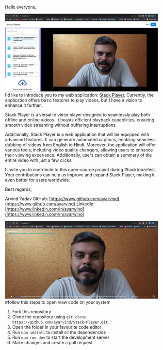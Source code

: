 Hello everyone,
<!-- use image -->
![Video Player Website](video-player1.png)
I'd like to introduce you to my web application: [Stack Player](https://stackplayer.vercel.app/),
 Currently, the application offers basic features to play videos, but I have a vision to enhance it further.

Stack Player is a versatile video player designed to seamlessly play both offline and online videos. It boasts efficient playback capabilities, ensuring smooth video streaming without buffering interruptions.

Additionally, Stack Player is a web application that will be equipped with advanced features. It can generate automated captions, enabling seamless dubbing of videos from English to Hindi. Moreover, the application will offer various tools, including video quality changers, allowing users to enhance their viewing experience. Additionally, users can obtain a summary of the entire video with just a few clicks.

I invite you to contribute to this open-source project during #hacktoberfest. Your contributions can help us improve and expand Stack Player, making it even better for users worldwide.

Best regards,

Arvind Yadav
GitHub: [https://www.github.com/ayarvind](https://www.github.com/ayarvind)
LinkedIn: [https://www.linkedin.com/in/ayarwind](https://www.linkedin.com/in/ayarwind)

![Video Player Website](video-player2.png)
#follow this steps to open view code on your system
1. Fork this repository
2. Clone the repository  using `git clone https://github.com/ayarvind/Stack-Player.git`
3. Open the folder in your favourite code editor
4. Run `npm install` to install all the dependencies
5. Run `npm run dev` to start the development server
6. Make changes and create a pull request


